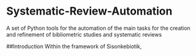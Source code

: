 # Systematic-Review-Automation
A set of Python tools for the automation of the main tasks for the creation and refinement of bibliometric studies and systematic reviews

##Introduction
Within the framework of Sisonkebiotik, 
